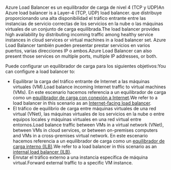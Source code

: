 <span data-ttu-id="1c558-101">Azure Load Balancer es un equilibrador de carga de nivel 4 (TCP y UDP)</span><span class="sxs-lookup"><span data-stu-id="1c558-101">An Azure load balancer is a Layer-4 (TCP, UDP) load balancer.</span></span> <span data-ttu-id="1c558-102">que distribuye proporcionando una alta disponibilidad el tráfico entrante entre las instancias de servicio correctas de los servicios en la nube o las máquinas virtuales de un conjunto de carga equilibrada.</span><span class="sxs-lookup"><span data-stu-id="1c558-102">The load balancer provides high availability by distributing incoming traffic among healthy service instances in cloud services or virtual machines in a load balancer set.</span></span> <span data-ttu-id="1c558-103">Azure Load Balancer también pueden presentar prestar servicios en varios puertos, varias direcciones IP o ambos.</span><span class="sxs-lookup"><span data-stu-id="1c558-103">Azure Load Balancer can also present those services on multiple ports, multiple IP addresses, or both.</span></span>

<span data-ttu-id="1c558-104">Puede configurar un equilibrador de carga para los siguientes objetivos:</span><span class="sxs-lookup"><span data-stu-id="1c558-104">You can configure a load balancer to:</span></span>

* <span data-ttu-id="1c558-105">Equilibrar la carga del tráfico entrante de Internet a las máquinas virtuales (VM).</span><span class="sxs-lookup"><span data-stu-id="1c558-105">Load balance incoming Internet traffic to virtual machines (VMs).</span></span> <span data-ttu-id="1c558-106">En este escenario hacemos referencia a un equilibrador de carga como un [equilibrador de carga con conexión a Internet](../articles/load-balancer/load-balancer-internet-overview.md).</span><span class="sxs-lookup"><span data-stu-id="1c558-106">We refer to a load balancer in this scenario as an [Internet-facing load balancer](../articles/load-balancer/load-balancer-internet-overview.md).</span></span>
* <span data-ttu-id="1c558-107">El tráfico de equilibrio de carga entre máquinas virtuales de una red virtual (VNet), las máquinas virtuales de los servicios en la nube o entre equipos locales y máquinas virtuales en una red virtual entre entornos.</span><span class="sxs-lookup"><span data-stu-id="1c558-107">Load balance traffic between VMs in a virtual network (VNet), between VMs in cloud services, or between on-premises computers and VMs in a cross-premises virtual network.</span></span> <span data-ttu-id="1c558-108">En este escenario hacemos referencia a un equilibrador de carga como un [equilibrador de carga interno (ILB)](../articles/load-balancer/load-balancer-internal-overview.md).</span><span class="sxs-lookup"><span data-stu-id="1c558-108">We refer to a load balancer in this scenario as an [internal load balancer (ILB)](../articles/load-balancer/load-balancer-internal-overview.md).</span></span>
* <span data-ttu-id="1c558-109">Enrutar el tráfico externo a una instancia específica de máquina virtual.</span><span class="sxs-lookup"><span data-stu-id="1c558-109">Forward external traffic to a specific VM instance.</span></span>
